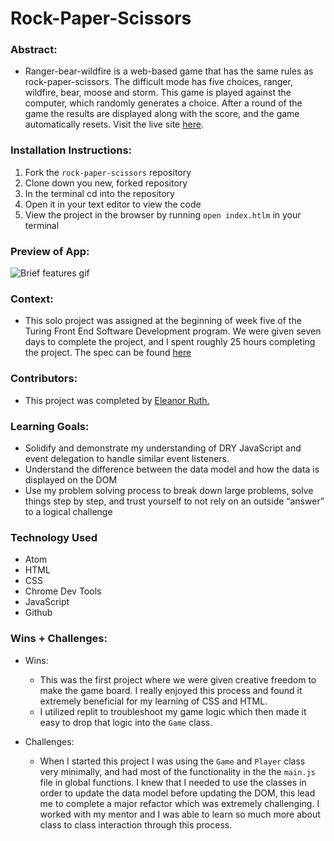 
# Rock-Paper-Scissors

### Abstract:
[//]: <> (Briefly describe what you built and its features. What problem is the app solving? How does this application solve that problem?)

  - Ranger-bear-wildfire is a web-based game that has the same rules as rock-paper-scissors. The difficult mode has five choices, ranger, wildfire, bear, moose and storm. This game is played against the computer, which randomly generates a choice. After a round of the game the results are displayed along with the score, and the game automatically resets. Visit the live site <a href="https://eleanorgruth.github.io/romcom/">here</a>.

### Installation Instructions:
[//]: <> (What steps does a person have to take to get your app cloned down and running?)

1. Fork the `rock-paper-scissors` repository
2. Clone down you new, forked repository
3. In the terminal cd into the repository
4. Open it in your text editor to view the code
5. View the project in the browser by running `open index.htlm` in your terminal

### Preview of App:
[//]: <> (Provide ONE gif or screenshot of your application - choose the "coolest" piece of functionality to show off.)

![Brief features gif](https://media.giphy.com/media/yd1TZxtAYIaj8HtUWE/giphy.gif)

### Context:
[//]: <> (Give some context for the project here. How long did you have to work on it? How far into the Turing program are you?)

  - This solo project was assigned at the beginning of week five of the Turing Front End Software Development program. We were given seven days to complete the project, and I spent roughly 25 hours completing the project. The spec can be found [here](https://frontend.turing.edu/projects/module-1/rock-paper-scissors-solo-v2.html)

### Contributors:
[//]: <> (Who worked on this application? Link to their GitHubs.)

 - This project was completed by <a href="https://github.com/Eleanorgruth">Eleanor Ruth.</a>


### Learning Goals:
[//]: <> (What were the learning goals of this project? What tech did you work with?)

  - Solidify and demonstrate my understanding of DRY JavaScript and event delegation to handle similar event listeners.
  - Understand the difference between the data model and how the data is displayed on the DOM
  - Use my problem solving process to break down large problems, solve things step by step, and trust yourself to not rely on an outside “answer” to a logical challenge

### Technology Used

  - Atom
  - HTML
  - CSS
  - Chrome Dev Tools
  - JavaScript
  - Github

### Wins + Challenges:
[//]: <> (What are 2-3 wins you have from this project? What were some challenges you faced - and how did you get over them?)

  - Wins:
    - This was the first project where we were given creative freedom to make the game board. I really enjoyed this process and found it extremely beneficial for my learning of CSS and HTML.
    - I utilized replit to troubleshoot my game logic which then made it easy to drop that logic into the `Game` class. 

  - Challenges:
    - When I started this project I was using the `Game` and `Player` class very minimally, and had most of the functionality in the the `main.js` file in global functions. I knew that I needed to use the classes in order to update the data model before updating the DOM, this lead me to complete a major refactor which was extremely challenging. I worked with my mentor and I was able to learn so much more about class to class interaction through this process.
